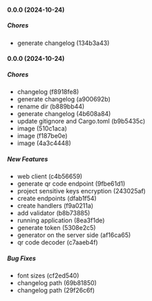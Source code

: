 #### 0.0.0 (2024-10-24)

##### Chores

*  generate changelog (134b3a43)

#### 0.0.0 (2024-10-24)

##### Chores

*  changelog (f8918fe8)
*  generate changelog (a900692b)
*  rename dir (b889bb44)
*  generate changelog (4b608a84)
*  update gitignore and Cargo.toml (b9b5435c)
*  image (510c1aca)
*  image (f187be0e)
*  image (4a3c4448)

##### New Features

*  web client (c4b56659)
*  generate qr code endpoint (9fbe61d1)
*  project sensitive keys encryption (243025af)
*  create endpoints (dfab1f54)
*  create handlers (f9a0211a)
*  add validator (b8b73885)
*  running application (8ea3f1de)
*  generate token (5308e2c5)
*  generator on the server side (af16ca65)
*  qr code decoder (c7aaeb4f)

##### Bug Fixes

*  font sizes (cf2ed540)
*  changelog path (69b81850)
*  changelog path (29f26c6f)
